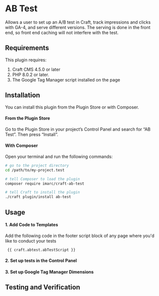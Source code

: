 # AB Test

Allows a user to set up an A/B test in Craft, track impressions and clicks with GA-4, and serve different versions. The serving is done in the front end, so front end caching will not interfere with the test.

## Requirements

This plugin requires:

1. Craft CMS 4.5.0 or later
2. PHP 8.0.2 or later.
3. The Google Tag Manager script installed on the page

## Installation

You can install this plugin from the Plugin Store or with Composer.

#### From the Plugin Store

Go to the Plugin Store in your project’s Control Panel and search for “AB Test”. Then press “Install”.

#### With Composer

Open your terminal and run the following commands:

```bash
# go to the project directory
cd /path/to/my-project.test

# tell Composer to load the plugin
composer require imarc/craft-ab-test

# tell Craft to install the plugin
./craft plugin/install ab-test
```

## Usage

#### 1. Add Code to Templates

Add the following code in the footer script block of any page where you'd like to conduct your tests
```
 {{ craft.abtest.abTestScript }}
```

#### 2. Set up tests in the Control Panel

#### 3. Set up Google Tag Manager Dimensions

## Testing and Verification


